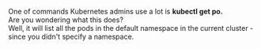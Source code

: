 One of commands Kubernetes admins use a lot is **kubectl get po.**<br />
Are you wondering what this does?<br />
Well, it will list all the pods in the default namespace in the current cluster - since you didn't specify a namespace.<br />
